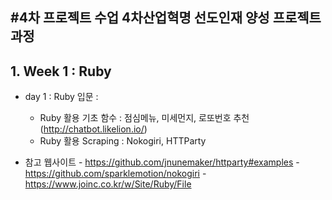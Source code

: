 #4차 프로젝트 수업
4차산업혁명 선도인재 양성 프로젝트 과정
---
## 1. Week 1 : Ruby
- day 1 : Ruby 입문 :
    * Ruby 활용 기초 함수 : 점심메뉴, 미세먼지, 로또번호 추천 (http://chatbot.likelion.io/)
    * Ruby 활용 Scraping : Nokogiri, HTTParty
    

- 참고 웹사이트
        - https://github.com/jnunemaker/httparty#examples
        - https://github.com/sparklemotion/nokogiri
        - https://www.joinc.co.kr/w/Site/Ruby/File
